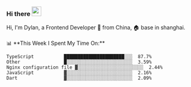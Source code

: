 ### Hi there <img src="https://media.giphy.com/media/hvRJCLFzcasrR4ia7z/giphy.gif" width="25px">

<!-- ![visitors](https://visitor-badge.glitch.me/badge?page_id=dislfyer.dislfyer) --!>

Hi, I'm Dylan, a Frontend Developer 🚀 from China, 🏠 base in shanghai.
<br/>
<br/>

📊 **This Week I Spent My Time On:**


<!--START_SECTION:waka-->

```text
TypeScript           ██████████████████████░░░  87.7%
Other                █░░░░░░░░░░░░░░░░░░░░░░░░  3.59%
Nginx configuration file ▓░░░░░░░░░░░░░░░░░░░░░░░░  2.44%
JavaScript           ▓░░░░░░░░░░░░░░░░░░░░░░░░  2.16%
Dart                 ▓░░░░░░░░░░░░░░░░░░░░░░░░  2.09%
```

<!--END_SECTION:waka-->

<!--
**About Me:**
 -->
